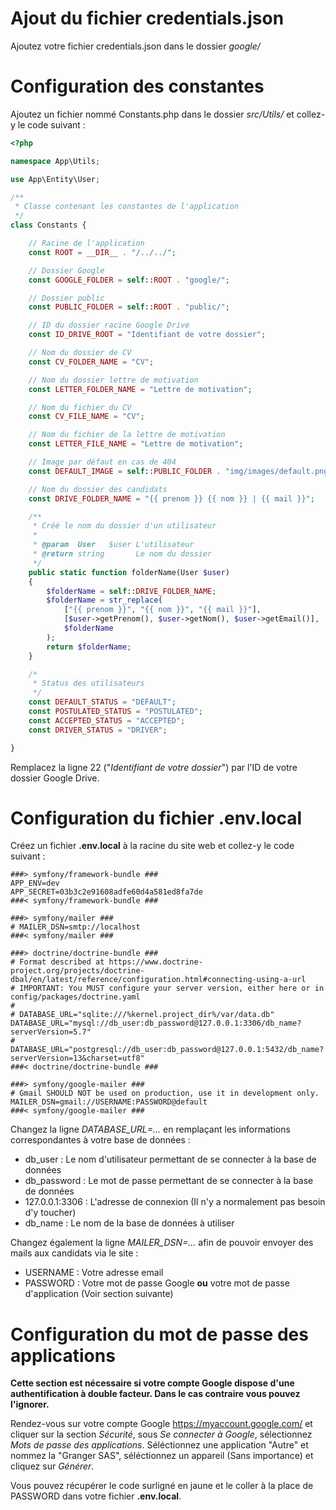 # Ajout du fichier credentials.json

Ajoutez votre fichier credentials.json dans le dossier *google/*

# Configuration des constantes

Ajoutez un fichier nommé Constants.php dans le dossier *src/Utils/* et collez-y le code suivant :
```php
<?php

namespace App\Utils;

use App\Entity\User;

/**
 * Classe contenant les constantes de l'application
 */
class Constants {

    // Racine de l'application
    const ROOT = __DIR__ . "/../../";

    // Dossier Google
    const GOOGLE_FOLDER = self::ROOT . "google/";

    // Dossier public
    const PUBLIC_FOLDER = self::ROOT . "public/";

    // ID du dossier racine Google Drive
    const ID_DRIVE_ROOT = "Identifiant de votre dossier";

    // Nom du dossier de CV
    const CV_FOLDER_NAME = "CV";

    // Nom du dossier lettre de motivation
    const LETTER_FOLDER_NAME = "Lettre de motivation";

    // Nom du fichier du CV
    const CV_FILE_NAME = "CV";

    // Nom du fichier de la lettre de motivation
    const LETTER_FILE_NAME = "Lettre de motivation";

    // Image par défaut en cas de 404
    const DEFAULT_IMAGE = self::PUBLIC_FOLDER . "img/images/default.png";

    // Nom du dossier des candidats
    const DRIVE_FOLDER_NAME = "{{ prenom }} {{ nom }} | {{ mail }}";

    /**
     * Créé le nom du dossier d'un utilisateur
     * 
     * @param  User   $user L'utilisateur
     * @return string       Le nom du dossier
     */
    public static function folderName(User $user)
    {
        $folderName = self::DRIVE_FOLDER_NAME;
        $folderName = str_replace(
            ["{{ prenom }}", "{{ nom }}", "{{ mail }}"],
            [$user->getPrenom(), $user->getNom(), $user->getEmail()],
            $folderName
        );
        return $folderName;
    }

    /*
     * Status des utilisateurs
     */
    const DEFAULT_STATUS = "DEFAULT";
    const POSTULATED_STATUS = "POSTULATED";
    const ACCEPTED_STATUS = "ACCEPTED";
    const DRIVER_STATUS = "DRIVER";

}
```

Remplacez la ligne 22 ("*Identifiant de votre dossier*") par l'ID de votre dossier Google Drive.

# Configuration du fichier .env.local

Créez un fichier **.env.local** à la racine du site web et collez-y le code suivant :

```shell
###> symfony/framework-bundle ###
APP_ENV=dev
APP_SECRET=03b3c2e91608adfe60d4a581ed8fa7de
###< symfony/framework-bundle ###

###> symfony/mailer ###
# MAILER_DSN=smtp://localhost
###< symfony/mailer ###

###> doctrine/doctrine-bundle ###
# Format described at https://www.doctrine-project.org/projects/doctrine-dbal/en/latest/reference/configuration.html#connecting-using-a-url
# IMPORTANT: You MUST configure your server version, either here or in config/packages/doctrine.yaml
#
# DATABASE_URL="sqlite:///%kernel.project_dir%/var/data.db"
DATABASE_URL="mysql://db_user:db_password@127.0.0.1:3306/db_name?serverVersion=5.7"
# DATABASE_URL="postgresql://db_user:db_password@127.0.0.1:5432/db_name?serverVersion=13&charset=utf8"
###< doctrine/doctrine-bundle ###

###> symfony/google-mailer ###
# Gmail SHOULD NOT be used on production, use it in development only.
MAILER_DSN=gmail://USERNAME:PASSWORD@default
###< symfony/google-mailer ###
```

Changez la ligne *DATABASE_URL=...* en remplaçant les informations correspondantes à votre base de données :

- db_user : Le nom d\'utilisateur permettant de se connecter à la base de données
- db_password : Le mot de passe permettant de se connecter à la base de données
- 127.0.0.1:3306 : L'adresse de connexion (Il n'y a normalement pas besoin d'y toucher)
- db_name : Le nom de la base de données à utiliser

Changez également la ligne *MAILER_DSN=...* afin de pouvoir envoyer des mails aux candidats via le site :

- USERNAME : Votre adresse email
- PASSWORD : Votre mot de passe Google **ou** votre mot de passe d\'application (Voir section suivante)

# Configuration du mot de passe des applications

**Cette section est nécessaire si votre compte Google dispose d\'une authentification à double facteur. Dans le cas contraire vous pouvez l'ignorer.**

Rendez-vous sur votre compte Google https://myaccount.google.com/ et cliquer sur la section *Sécurité*, sous *Se connecter à Google*, sélectionnez *Mots de passe des applications*. Séléctionnez une application "Autre" et nommez la "Granger SAS", séléctionnez un appareil (Sans importance) et cliquez sur *Générer*. 

Vous pouvez récupérer le code surligné en jaune et le coller à la place de PASSWORD dans votre fichier **.env.local**.
